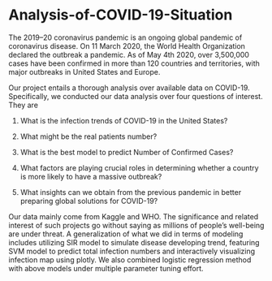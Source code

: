 # Analysis-of-COVID-19-Situation

The 2019–20 coronavirus pandemic is an ongoing global pandemic of coronavirus disease. On 11 March 2020, the World Health Organization declared the outbreak a pandemic. As of May 4th 2020, over 3,500,000 cases have been confirmed in more than 120 countries and territories, with major outbreaks in United States and Europe.

Our project entails a thorough analysis over available data on COVID-19. Specifically, we conducted our data analysis over four questions of interest. They are

1. What is the infection trends of COVID-19 in the United States?

2. What might be the real patients number?

3. What is the best model to predict Number of Confirmed Cases?

4. What factors are playing crucial roles in determining whether a country is more likely to have a massive outbreak?

5. What insights can we obtain from the previous pandemic in better preparing global solutions for COVID-19?

Our data mainly come from Kaggle and WHO. The significance and related interest of such projects go without saying as millions of people’s well-being are under threat. A generalization of what we did in terms of modeling includes utilizing SIR model to simulate disease developing trend, featuring SVM model to predict total infection numbers and interactively visualizing infection map using plotly. We also combined logistic regression method with above models under multiple parameter tuning effort.
